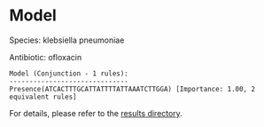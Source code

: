 
# Model

Species: klebsiella pneumoniae

Antibiotic: ofloxacin

```
Model (Conjunction - 1 rules):
------------------------------
Presence(ATCACTTTGCATTATTTTATTAAATCTTGGA) [Importance: 1.00, 2 equivalent rules]

```

For details, please refer to the [results directory](../../../../../results/scm_b/klebsiella+pneumoniae/ofloxacin/repeat_6/).

